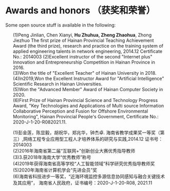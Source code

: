 
# Awards and honors （获奖和荣誉）

Some open source stuff is available in the following:


<ol>
<!-- <p style="margin-top: 8px;"><li>Masked Auto-Encoder implementation is <a href = "https://github.com/liujiyuan13/MAE-code">here</a>.</li></p>)-->

</ol>
<ol>
<p style="margin-top: 8px;">
(1)Peng Jinlian, Chen Xianyi, <b>Hu Zhuhua, Zheng Zhaohua</b>, Zhong Jiezhuo The first prize of Hainan Provincial Teaching Achievement Award (the third prize), research and practice on the training system of applied engineering talents in network engineering, 2014.12 Certificate No.: 2014003
(2)Excellent instructor of the second "Internet plus" Innovation and Entrepreneurship Competition in Hainan Province in 2016. <br>
(3)Won the title of "Excellent Teacher" of Hainan University in 2018.<br>
(4)In2019,Won the  Excellent Instructor Award for "Artificial Intelligence" Scientific Research in Hainan Universities.<br>
(5)Won the "Advanced Member" Award of Hainan Computer Society in 2020.<br>
(6)First Prize of Hainan Provincial Science and Technology Progress Award, "Key Technologies and Applications of Multi source Information Collaborative Perception and Fusion for Offshore Environmental Monitoring", Hainan Provincial People's Government, Certificate No.: 2020-J-1-20-R082021.11.<br
</p>
 
<p style="margin-top: 8px;">
(1)彭金莲，陈显毅，胡祝华，郑兆华，钟杰卓. 海南省教学成果奖一等奖（第三）,网络工程专业应用型工程人才培养体系的研究与实践,2014.12  证书号：2014003<br>
(2)2016年海南省第二届“互联网+”创新创业大赛优秀指导教师<br>
(3)3.获2018年海南大学“优秀教师”称号<br>
(4)2019年获得海南省高等学校“人工智能领域”科学研究优秀指导教师奖<br>
(5)2020年海南省计算机学会“先进会员”奖<br>
(6)海南省科技进步一等奖，“近海环境监控多源信息协同感知与融合关键技术及其应用”， 海南省人民政府，证书编号：2020-J-1-20-R08, 2021.11<br>
</p>
</ol>
